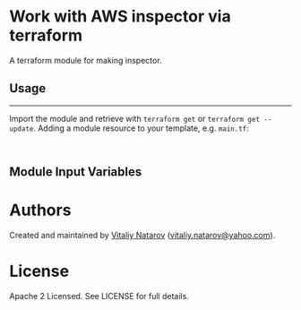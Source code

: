 # Work with AWS inspector via terraform

A terraform module for making inspector.

## Usage
----------------------

Import the module and retrieve with ```terraform get``` or ```terraform get --update```. Adding a module resource to your template, e.g. `main.tf`:

```


```


Module Input Variables
----------------------



Authors
=======

Created and maintained by [Vitaliy Natarov](https://github.com/SebastianUA)
(vitaliy.natarov@yahoo.com).

License
=======

Apache 2 Licensed. See LICENSE for full details.
